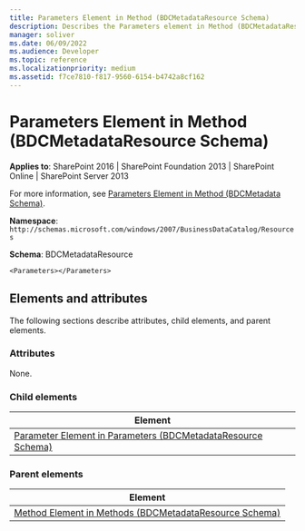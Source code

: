 ```yaml
---
title: Parameters Element in Method (BDCMetadataResource Schema)
description: Describes the Parameters element in Method (BDCMetadataResource Schema) and provides the elements and attributes.
manager: soliver
ms.date: 06/09/2022
ms.audience: Developer
ms.topic: reference
ms.localizationpriority: medium
ms.assetid: f7ce7810-f817-9560-6154-b4742a8cf162
---
```


# Parameters Element in Method (BDCMetadataResource Schema)

**Applies to**: SharePoint 2016 | SharePoint Foundation 2013 | SharePoint Online | SharePoint Server 2013

For more information, see [Parameters Element in Method (BDCMetadata Schema)](parameters-element-in-method-bdcmetadata-schema.md).

**Namespace**: `http://schemas.microsoft.com/windows/2007/BusinessDataCatalog/Resources`

**Schema**: BDCMetadataResource

```
<Parameters></Parameters>
```

## Elements and attributes

The following sections describe attributes, child elements, and parent elements.

### Attributes

None.

### Child elements

| Element |
| --- |
| [Parameter Element in Parameters (BDCMetadataResource Schema)](parameter-element-in-parameters-bdcmetadataresource-schema.md) |

### Parent elements

| Element |
| --- |
| [Method Element in Methods (BDCMetadataResource Schema)](method-element-in-methods-bdcmetadataresource-schema.md) |
